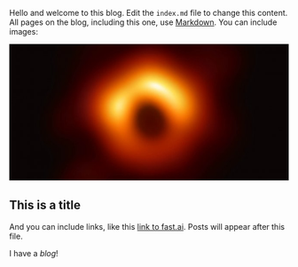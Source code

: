 Hello and welcome to this blog. Edit the `index.md` file to change this content. All pages on the blog, including this one, use [Markdown](https://guides.github.com/features/mastering-markdown/). You can include images:

![Black Hole](images/BH-TW-card.jpg)

## This is a title

And you can include links, like this [link to fast.ai](https://www.fast.ai). Posts will appear after this file. 

I have a *blog*!
